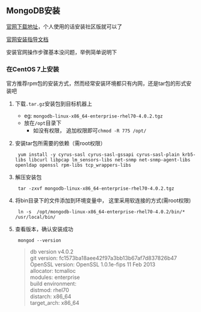 ## MongoDB安装
[官网下载地址](https://www.mongodb.com/download-center#community)，个人使用的话安装社区版就可以了  

[官网安装指导文档](https://docs.mongodb.com/manual/installation/)

安装官网操作步骤基本没问题，举例简单说明下

### 在CentOS 7上安装
官方推荐rpm包的安装方式，然而经常安装环境都只有内网，还是tar包的形式安装吧

1. 下载`.tar.gz`安装包到目标机器上
    - eg: `mongodb-linux-x86_64-enterprise-rhel70-4.0.2.tgz`
    - 放在`/opt`目录下
        - 如没有权限， 追加权限即可`chmod -R 775 /opt/`
2. 安装tar包所需要的依赖（需root权限）

        yum install -y cyrus-sasl cyrus-sasl-gssapi cyrus-sasl-plain krb5-libs libcurl libpcap lm_sensors-libs net-snmp net-snmp-agent-libs openldap openssl rpm-libs tcp_wrappers-libs
3. 解压安装包

        tar -zxvf mongodb-linux-x86_64-enterprise-rhel70-4.0.2.tgz
4. 将bin目录下的文件添加到环境变量中， 这里采用软连接的方式(需root权限)

        ln -s  /opt/mongodb-linux-x86_64-enterprise-rhel70-4.0.2/bin/* /usr/local/bin/
5. 查看版本，确认安装成功
        
        mongod --version

    >db version v4.0.2  
    git version: fc1573ba18aee42f97a3bb13b67af7d837826b47  
    OpenSSL version: OpenSSL 1.0.1e-fips 11 Feb 2013  
    allocator: tcmalloc  
    modules: enterprise  
    build environment:  
      distmod: rhel70  
      distarch: x86_64  
      target_arch: x86_64
